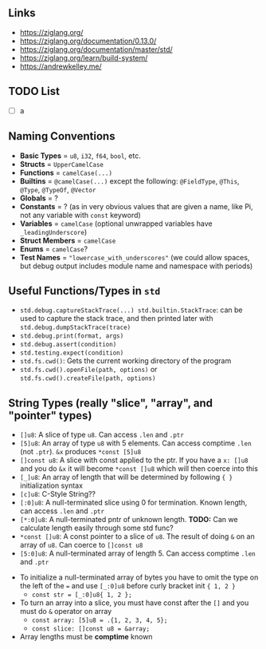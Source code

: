 ## Links
* https://ziglang.org/
* https://ziglang.org/documentation/0.13.0/
* https://ziglang.org/documentation/master/std/
* https://ziglang.org/learn/build-system/
* https://andrewkelley.me/
## TODO List
- [ ] a
## Naming Conventions
* **Basic Types** = `u8`, `i32`, `f64`, `bool`, etc.
* **Structs** = `UpperCamelCase`
* **Functions** = `camelCase(...)`
* **Builtins** = `@camelCase(...)` except the following: `@FieldType`, `@This`, `@Type`, `@TypeOf`, `@Vector`
* **Globals** = ?
* **Constants** = ? (as in very obvious values that are given a name, like Pi, not any variable with `const` keyword)
* **Variables** = `camelCase` (optional unwrapped variables have `_leadingUnderscore`)
* **Struct Members** = `camelCase`
* **Enums** = `camelCase`?
* **Test Names** = `"lowercase_with_underscores"` (we could allow spaces, but debug output includes module name and namespace with periods)
## Useful Functions/Types in `std`
- `std.debug.captureStackTrace(...) std.builtin.StackTrace`:  can be used to capture the stack trace, and then printed later with `std.debug.dumpStackTrace(trace)`
- `std.debug.print(format, args)`
- `std.debug.assert(condition)`
- `std.testing.expect(condition)`
- `std.fs.cwd()`: Gets the current working directory of the program
- `std.fs.cwd().openFile(path, options)` or `std.fs.cwd().createFile(path, options)`
## String Types (really "slice", "array", and "pointer" types)
- `[]u8`: A slice of type `u8`. Can access `.len` and `.ptr`
- `[5]u8`: An array of type `u8` with 5 elements. Can access comptime `.len` (not `.ptr`). `&x` produces `*const [5]u8`
- `[]const u8`: A slice with const applied to the ptr. If you have a `x: []u8` and you do `&x` it will become `*const []u8` which will then coerce into this
- `[_]u8`: An array of length that will be determined by following `{ }` initialization syntax
- `[c]u8`: C-Style String??
- `[:0]u8`: A null-terminated slice using 0 for termination. Known length, can access `.len` and `.ptr`
- `[*:0]u8`: A null-terminated pntr of unknown length. **TODO:** Can we calculate length easily through some std func?
- `*const []u8`: A const pointer to a slice of `u8`. The result of doing `&` on an array of `u8`. Can coerce to `[]const u8`
- `[5:0]u8`: A null-terminated array of length 5. Can access comptime `.len` and `.ptr`

* To initialize a null-terminated array of bytes you have to omit the type on the left of the `=` and use `[_:0]u8` before curly bracket init `{ 1, 2 }`
	* `const str = [_:0]u8{ 1, 2 };`
* To turn an array into a slice, you must have const after the `[]` and you must do `&` operator on array
	* `const array: [5]u8 = .{1, 2, 3, 4, 5};`
	* `const slice: []const u8 = &array;`
* Array lengths must be **comptime** known
